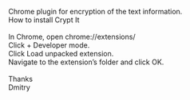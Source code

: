 Chrome plugin for encryption of the text information.<br>
How to install Crypt It<br><br>
In Chrome, open chrome://extensions/<br>
Click + Developer mode.<br>
Click Load unpacked extension.<br>
Navigate to the extension’s folder and click OK.<br>
<br>
Thanks<br>
Dmitry
